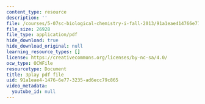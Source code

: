 ```yaml
---
content_type: resource
description: ''
file: /courses/5-07sc-biological-chemistry-i-fall-2013/91a1eae414766e773235ad6ecc79c865_vL_E7Ik_vBs.pdf
file_size: 26928
file_type: application/pdf
hide_download: true
hide_download_original: null
learning_resource_types: []
license: https://creativecommons.org/licenses/by-nc-sa/4.0/
ocw_type: OCWFile
resourcetype: Document
title: 3play pdf file
uid: 91a1eae4-1476-6e77-3235-ad6ecc79c865
video_metadata:
  youtube_id: null
---
```

